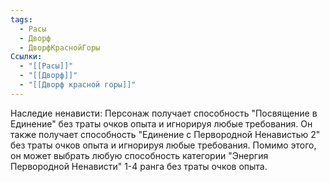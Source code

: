 ```yaml
---
tags:
  - Расы
  - Дворф
  - ДворфКраснойГоры
Ссылки:
  - "[[Расы]]"
  - "[[Дворф]]"
  - "[[Дворф красной горы]]"
---
```

Наследие ненависти:
Персонаж получает способность "Посвящение в Единение" без траты очков опыта и игнорируя любые требования. Он также получает способность "Единение с Первородной Ненавистью 2" без траты очков опыта и игнорируя любые требования. Помимо этого, он может выбрать любую способность категории "Энергия Первородной Ненависти" 1-4 ранга без траты очков опыта. 









